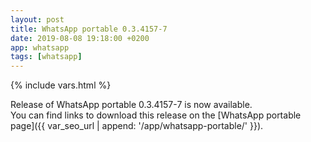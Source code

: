 ```yaml
---
layout: post
title: WhatsApp portable 0.3.4157-7
date: 2019-08-08 19:18:00 +0200
app: whatsapp
tags: [whatsapp]
---
```

{% include vars.html %}

Release of WhatsApp portable 0.3.4157-7 is now available.<br />
You can find links to download this release on the [WhatsApp portable page]({{ var_seo_url | append: '/app/whatsapp-portable/' }}).